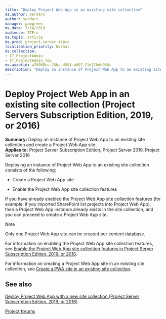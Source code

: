 ```yaml
---
title: "Deploy Project Web App in an existing site collection"
ms.author: serdars
author: serdars
manager: pamgreen
ms.date: 7/24/2018
audience: ITPro
ms.topic: article
ms.prod: project-server-itpro
localization_priority: Normal
ms.collection:
- IT_ProjectAdmin
- IT_ProjectAdmin_Top
ms.assetid: a78908cc-25bc-4591-a897-21e276eb954c
description: "Deploy an instance of Project Web App to an existing site collection and create a Project Web App site."
---
```


# Deploy Project Web App in an existing site collection (Project Servers Subscription Edition, 2019, or 2016)

 **Summary:** Deploy an instance of Project Web App to an existing site collection and create a Project Web App site.<br/>
**Applies to:** Project Server Subscription Edition, Project Server 2019, Project Server 2016
  
Deploying an instance of Project Web App to an existing site collection consists of the following:
  
- Create a Project Web App site

- Enable the Project Web App site collection features

If you have already enabled the Project Web App site collection features (for example, if you imported SharePoint list projects into Project Web App), then a Project Web App instance already exists in the site collection, and you can proceed to create a Project Web App site.
  
> [!NOTE]
> Only one Project Web App site can be created per content database.
  
For information on enabling the Project Web App site collection features, see [Enable the Project Web App site collection features in Project Server Subscription Edition, 2019, or 2016](enable-the-project-web-app-site-collection-features-in-project-server-2016.md).
  
For information on creating a Project Web App site in an existing site collection, see [Create a PWA site in an existing site collection](create-a-pwa-site-in-an-existing-site-collection.md).
  
## See also
[Deploy Project Web App with a new site collection (Project Server Subscription Edition, 2019, or 2016)](deploy-project-web-app-with-a-new-site-collection-project-server-2016.md)

[Project forums](https://social.technet.microsoft.com/Forums/en-US/category/project)
